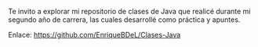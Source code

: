 Te invito a explorar mi repositorio de clases de Java que realicé durante mi segundo año de carrera, las cuales desarrollé como práctica y apuntes.

Enlace: https://github.com/EnriqueBDeL/Clases-Java
